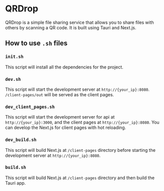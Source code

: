 # QRDrop

QRDrop is a simple file sharing service that allows you to share files with others by scanning a QR code. It is built using Tauri and Next.js.


## How to use `.sh` files

### `init.sh`
This script will install all the dependencies for the project.

### `dev.sh`
This script will start the development server at `http://{your_ip}:8080`.
`/client-pages/out` will be served as the client pages.

### `dev_client_pages.sh`
This script will start the development server for api at `http://{your_ip}:3000`, and the client pages at `http://{your_ip}:8080`.
You can develop the Next.js for client pages with hot reloading.

### `dev_build.sh`
This script will build Next.js at `/client-pages` directory before starting the development server at `http://{your_ip}:8080`.

### `build.sh`
This script will build Next.js at `/client-pages` directory and then build the Tauri app.

